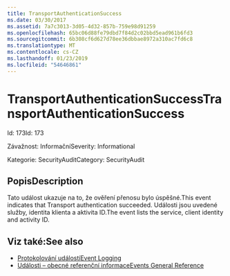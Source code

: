 ```yaml
---
title: TransportAuthenticationSuccess
ms.date: 03/30/2017
ms.assetid: 7a7c3013-3d05-4d32-857b-759e98d91259
ms.openlocfilehash: 65bc06d88fe79dbd7f84d2c02bbd5ead961b6fd3
ms.sourcegitcommit: 6b308cf6d627d78ee36dbbae8972a310ac7fd6c8
ms.translationtype: MT
ms.contentlocale: cs-CZ
ms.lasthandoff: 01/23/2019
ms.locfileid: "54646861"
---
```

# <a name="transportauthenticationsuccess"></a><span data-ttu-id="4b949-102">TransportAuthenticationSuccess</span><span class="sxs-lookup"><span data-stu-id="4b949-102">TransportAuthenticationSuccess</span></span>
<span data-ttu-id="4b949-103">Id: 173</span><span class="sxs-lookup"><span data-stu-id="4b949-103">Id: 173</span></span>  
  
 <span data-ttu-id="4b949-104">Závažnost: Informační</span><span class="sxs-lookup"><span data-stu-id="4b949-104">Severity: Informational</span></span>  
  
 <span data-ttu-id="4b949-105">Kategorie: SecurityAudit</span><span class="sxs-lookup"><span data-stu-id="4b949-105">Category: SecurityAudit</span></span>  
  
## <a name="description"></a><span data-ttu-id="4b949-106">Popis</span><span class="sxs-lookup"><span data-stu-id="4b949-106">Description</span></span>  
 <span data-ttu-id="4b949-107">Tato událost ukazuje na to, že ověření přenosu bylo úspěšné.</span><span class="sxs-lookup"><span data-stu-id="4b949-107">This event indicates that Transport authentication succeeded.</span></span> <span data-ttu-id="4b949-108">Události jsou uvedené služby, identita klienta a aktivita ID.</span><span class="sxs-lookup"><span data-stu-id="4b949-108">The event lists the service, client identity and activity ID.</span></span>  
  
## <a name="see-also"></a><span data-ttu-id="4b949-109">Viz také:</span><span class="sxs-lookup"><span data-stu-id="4b949-109">See also</span></span>
- [<span data-ttu-id="4b949-110">Protokolování událostí</span><span class="sxs-lookup"><span data-stu-id="4b949-110">Event Logging</span></span>](../../../../../docs/framework/wcf/diagnostics/event-logging/index.md)
- [<span data-ttu-id="4b949-111">Události – obecné referenční informace</span><span class="sxs-lookup"><span data-stu-id="4b949-111">Events General Reference</span></span>](../../../../../docs/framework/wcf/diagnostics/event-logging/events-general-reference.md)
